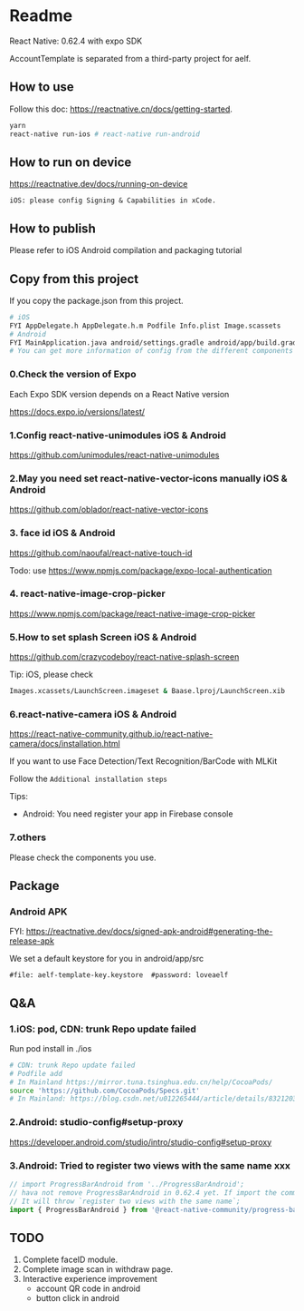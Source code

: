 # Readme

React Native: 0.62.4 with expo SDK

AccountTemplate is separated from a third-party project for aelf.

## How to use

Follow this doc: https://reactnative.cn/docs/getting-started.

```bash
yarn
react-native run-ios # react-native run-android
```

## How to run on device

https://reactnative.dev/docs/running-on-device

`iOS: please config Signing & Capabilities in xCode.`

## How to publish

Please refer to iOS Android compilation and packaging tutorial

## Copy from this project

If you copy the package.json from this project.

```bash
# iOS
FYI AppDelegate.h AppDelegate.h.m Podfile Info.plist Image.scassets
# Android
FYI MainApplication.java android/settings.gradle android/app/build.gradle android/build.gradle AndroidManifest.xml:
# You can get more information of config from the different components docs of this project.
```

### 0.Check the version of Expo

Each Expo SDK version depends on a React Native version 

https://docs.expo.io/versions/latest/

### 1.Config react-native-unimodules iOS & Android

https://github.com/unimodules/react-native-unimodules

### 2.May you need set react-native-vector-icons manually iOS & Android

https://github.com/oblador/react-native-vector-icons

### 3. face id  iOS & Android

https://github.com/naoufal/react-native-touch-id

Todo: use https://www.npmjs.com/package/expo-local-authentication

### 4. react-native-image-crop-picker

https://www.npmjs.com/package/react-native-image-crop-picker

### 5.How to set splash Screen iOS & Android

https://github.com/crazycodeboy/react-native-splash-screen

Tip: iOS, please check 

```bash
Images.xcassets/LaunchScreen.imageset & Baase.lproj/LaunchScreen.xib
```

### 6.react-native-camera iOS & Android

https://react-native-community.github.io/react-native-camera/docs/installation.html

If you want to use Face Detection/Text Recognition/BarCode with MLKit

Follow the `Additional installation steps`

Tips:

- Android: You need register your app in Firebase console

### 7.others

Please check the components you use.

## Package

### Android APK

FYI: https://reactnative.dev/docs/signed-apk-android#generating-the-release-apk

We set a default keystore for you in android/app/src

`#file: aelf-template-key.keystore  #password: loveaelf`

## Q&A

### 1.iOS: pod, CDN: trunk Repo update failed

Run pod install in ./ios
```bash
# CDN: trunk Repo update failed
# Podfile add
# In Mainland https://mirror.tuna.tsinghua.edu.cn/help/CocoaPods/
source 'https://github.com/CocoaPods/Specs.git'
# In Mainland: https://blog.csdn.net/u012265444/article/details/83212038
```

### 2.Android: studio-config#setup-proxy

https://developer.android.com/studio/intro/studio-config#setup-proxy

### 3.Android: Tried to register two views with the same name xxx

```javascript
// import ProgressBarAndroid from '../ProgressBarAndroid';
// hava not remove ProgressBarAndroid in 0.62.4 yet. If import the community version,
// It will throw `register two views with the same name`;
import { ProgressBarAndroid } from '@react-native-community/progress-bar-android';
```

## TODO

1. Complete faceID module.
2. Complete image scan in withdraw page.
3. Interactive experience improvement
    - account QR code in android
    - button click in android
